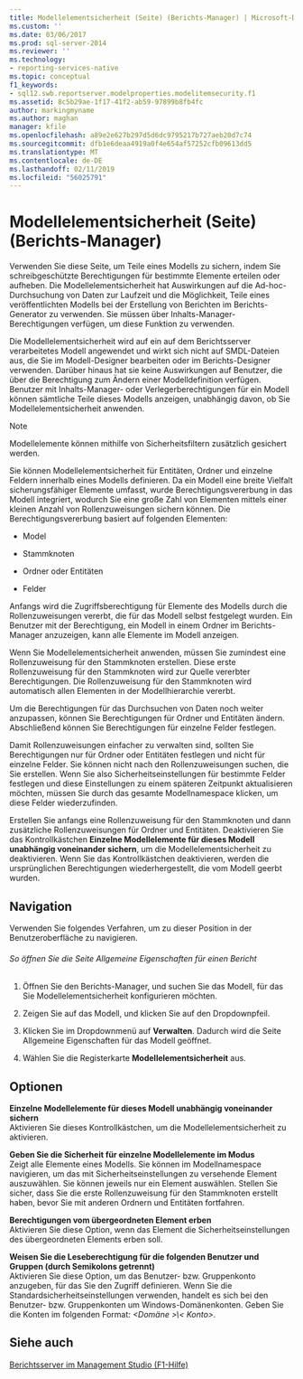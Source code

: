 ```yaml
---
title: Modellelementsicherheit (Seite) (Berichts-Manager) | Microsoft-Dokumentation
ms.custom: ''
ms.date: 03/06/2017
ms.prod: sql-server-2014
ms.reviewer: ''
ms.technology:
- reporting-services-native
ms.topic: conceptual
f1_keywords:
- sql12.swb.reportserver.modelproperties.modelitemsecurity.f1
ms.assetid: 8c5b29ae-1f17-41f2-ab59-97899b8fb4fc
author: markingmyname
ms.author: maghan
manager: kfile
ms.openlocfilehash: a89e2e627b297d5d6dc9795217b727aeb20d7c74
ms.sourcegitcommit: dfb1e6deaa4919a0f4e654af57252cfb09613dd5
ms.translationtype: MT
ms.contentlocale: de-DE
ms.lasthandoff: 02/11/2019
ms.locfileid: "56025791"
---
```

# <a name="model-item-security-page-report-manager"></a>Modellelementsicherheit (Seite) (Berichts-Manager)
  Verwenden Sie diese Seite, um Teile eines Modells zu sichern, indem Sie schreibgeschützte Berechtigungen für bestimmte Elemente erteilen oder aufheben. Die Modellelementsicherheit hat Auswirkungen auf die Ad-hoc-Durchsuchung von Daten zur Laufzeit und die Möglichkeit, Teile eines veröffentlichten Modells bei der Erstellung von Berichten im Berichts-Generator zu verwenden. Sie müssen über Inhalts-Manager-Berechtigungen verfügen, um diese Funktion zu verwenden.  
  
 Die Modellelementsicherheit wird auf ein auf dem Berichtsserver verarbeitetes Modell angewendet und wirkt sich nicht auf SMDL-Dateien aus, die Sie im Modell-Designer bearbeiten oder im Berichts-Designer verwenden. Darüber hinaus hat sie keine Auswirkungen auf Benutzer, die über die Berechtigung zum Ändern einer Modelldefinition verfügen. Benutzer mit Inhalts-Manager- oder Verlegerberechtigungen für ein Modell können sämtliche Teile dieses Modells anzeigen, unabhängig davon, ob Sie Modellelementsicherheit anwenden.  
  
> [!NOTE]  
>  Modellelemente können mithilfe von Sicherheitsfiltern zusätzlich gesichert werden.  
  
 Sie können Modellelementsicherheit für Entitäten, Ordner und einzelne Feldern innerhalb eines Modells definieren. Da ein Modell eine breite Vielfalt sicherungsfähiger Elemente umfasst, wurde Berechtigungsvererbung in das Modell integriert, wodurch Sie eine große Zahl von Elementen mittels einer kleinen Anzahl von Rollenzuweisungen sichern können. Die Berechtigungsvererbung basiert auf folgenden Elementen:  
  
-   Model  
  
-   Stammknoten  
  
-   Ordner oder Entitäten  
  
-   Felder  
  
 Anfangs wird die Zugriffsberechtigung für Elemente des Modells durch die Rollenzuweisungen vererbt, die für das Modell selbst festgelegt wurden. Ein Benutzer mit der Berechtigung, ein Modell in einem Ordner im Berichts-Manager anzuzeigen, kann alle Elemente im Modell anzeigen.  
  
 Wenn Sie Modellelementsicherheit anwenden, müssen Sie zumindest eine Rollenzuweisung für den Stammknoten erstellen. Diese erste Rollenzuweisung für den Stammknoten wird zur Quelle vererbter Berechtigungen. Die Rollenzuweisung für den Stammknoten wird automatisch allen Elementen in der Modellhierarchie vererbt.  
  
 Um die Berechtigungen für das Durchsuchen von Daten noch weiter anzupassen, können Sie Berechtigungen für Ordner und Entitäten ändern. Abschließend können Sie Berechtigungen für einzelne Felder festlegen.  
  
 Damit Rollenzuweisungen einfacher zu verwalten sind, sollten Sie Berechtigungen nur für Ordner oder Entitäten festlegen und nicht für einzelne Felder. Sie können nicht nach den Rollenzuweisungen suchen, die Sie erstellen. Wenn Sie also Sicherheitseinstellungen für bestimmte Felder festlegen und diese Einstellungen zu einem späteren Zeitpunkt aktualisieren möchten, müssen Sie durch das gesamte Modellnamespace klicken, um diese Felder wiederzufinden.  
  
 Erstellen Sie anfangs eine Rollenzuweisung für den Stammknoten und dann zusätzliche Rollenzuweisungen für Ordner und Entitäten. Deaktivieren Sie das Kontrollkästchen **Einzelne Modellelemente für dieses Modell unabhängig voneinander sichern**, um die Modellelementsicherheit zu deaktivieren. Wenn Sie das Kontrollkästchen deaktivieren, werden die ursprünglichen Berechtigungen wiederhergestellt, die vom Modell geerbt wurden.  
  
## <a name="navigation"></a>Navigation  
 Verwenden Sie folgendes Verfahren, um zu dieser Position in der Benutzeroberfläche zu navigieren.  
  
###### <a name="to-open-the-general-properties-page-for-a-report"></a>So öffnen Sie die Seite Allgemeine Eigenschaften für einen Bericht  
  
1.  Öffnen Sie den Berichts-Manager, und suchen Sie das Modell, für das Sie Modellelementsicherheit konfigurieren möchten.  
  
2.  Zeigen Sie auf das Modell, und klicken Sie auf den Dropdownpfeil.  
  
3.  Klicken Sie im Dropdownmenü auf **Verwalten**. Dadurch wird die Seite Allgemeine Eigenschaften für das Modell geöffnet.  
  
4.  Wählen Sie die Registerkarte **Modellelementsicherheit** aus.  
  
## <a name="options"></a>Optionen  
 **Einzelne Modellelemente für dieses Modell unabhängig voneinander sichern**  
 Aktivieren Sie dieses Kontrollkästchen, um die Modellelementsicherheit zu aktivieren.  
  
 **Geben Sie die Sicherheit für einzelne Modellelemente im Modus**  
 Zeigt alle Elemente eines Modells. Sie können im Modellnamespace navigieren, um das mit Sicherheitseinstellungen zu versehende Element auszuwählen. Sie können jeweils nur ein Element auswählen. Stellen Sie sicher, dass Sie die erste Rollenzuweisung für den Stammknoten erstellt haben, bevor Sie mit anderen Ordnern und Entitäten fortfahren.  
  
 **Berechtigungen vom übergeordneten Element erben**  
 Aktivieren Sie diese Option, wenn das Element die Sicherheitseinstellungen des übergeordneten Elements erben soll.  
  
 **Weisen Sie die Leseberechtigung für die folgenden Benutzer und Gruppen (durch Semikolons getrennt)**  
 Aktivieren Sie diese Option, um das Benutzer- bzw. Gruppenkonto anzugeben, für das Sie den Zugriff definieren. Wenn Sie die Standardsicherheitseinstellungen verwenden, handelt es sich bei den Benutzer- bzw. Gruppenkonten um Windows-Domänenkonten. Geben Sie die Konten im folgenden Format:  *\<Domäne >\\< Konto\>*.  
  
## <a name="see-also"></a>Siehe auch  
 [Berichtsserver im Management Studio (F1-Hilfe)](tools/report-server-in-management-studio-f1-help.md)  
  
  
